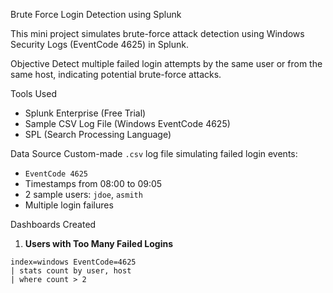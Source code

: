 Brute Force Login Detection using Splunk

This mini project simulates brute-force attack detection using Windows Security Logs (EventCode 4625) in Splunk.

 Objective
Detect multiple failed login attempts by the same user or from the same host, indicating potential brute-force attacks.

Tools Used
- Splunk Enterprise (Free Trial)
- Sample CSV Log File (Windows EventCode 4625)
- SPL (Search Processing Language)

Data Source
Custom-made `.csv` log file simulating failed login events:
- `EventCode 4625`
- Timestamps from 08:00 to 09:05
- 2 sample users: `jdoe`, `asmith`
- Multiple login failures

Dashboards Created
1. **Users with Too Many Failed Logins**
```spl
index=windows EventCode=4625
| stats count by user, host
| where count > 2
